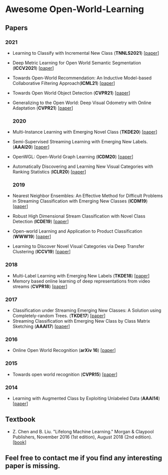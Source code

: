 # Awesome Open-World-Learning

## Papers

  ### 2021
- Learning to Classify with Incremental New Class (**TNNLS2021**) [[paper](https://ieeexplore.ieee.org/document/9533187/)] 
- Deep Metric Learning for Open World Semantic Segmentation (**ICCV2021**) [[paper](https://arxiv.org/abs/2108.04562)] 
- Towards Open-World Recommendation: An Inductive Model-based Collaborative Filtering Approach(**ICML21**) [[paper](https://arxiv.org/abs/2007.04833)] 
- Towards Open World Object Detection (**CVPR21**) [[paper](https://arxiv.org/abs/2103.02603)] 
- Generalizing to the Open World: Deep Visual Odometry with Online Adaptation  (**CVPR21**) [[paper](https://arxiv.org/pdf/2103.15279.pdf)] 

  
  ### 2020
- Multi-Instance Learning with Emerging Novel Class (**TKDE20**) [[paper](https://ieeexplore.ieee.org/document/8896009)] 
-  Semi-Supervised Streaming Learning with Emerging New Labels. (**AAAI20**) [[paper](https://ojs.aaai.org/index.php/AAAI/article/view/6186)] 
- OpenWGL: Open-World Graph Learning (**ICDM20**) [[paper](https://ieeexplore.ieee.org/abstract/document/9338284)]
- Automatically Discovering and Learning New Visual Categories with Ranking Statistics  (**ICLR20**) [[paper](https://openreview.net/forum?id=BJl2_nVFPB)]
  
  ### 2019

- Nearest Neighbor Ensembles: An Effective Method for Difficult Problems in Streaming Classification with Emerging New Classes (**ICDM19**) [[paper](https://ieeexplore.ieee.org/abstract/document/8970887/)] 
- Robust High Dimensional Stream Classification with Novel Class Detection (**ICDE19**) [[paper](https://ieeexplore.ieee.org/abstract/document/8731449/)] 
- Open-world Learning and Application to Product Classification (**WWW19**) [[paper](https://arxiv.org/abs/1809.06004/)] 
- Learning to Discover Novel Visual Categories via Deep Transfer Clustering (**ICCV19**) [[paper](https://arxiv.org/abs/1908.09884)] 




### 2018


- Multi-Label Learning with Emerging New Labels (**TKDE18**) [[paper](https://ieeexplore.ieee.org/abstract/document/8305522)]
- Memory based online learning of deep representations from video streams (**CVPR18**) [[paper](https://openaccess.thecvf.com/content_cvpr_2018/html/Pernici_Memory_Based_Online_CVPR_2018_paper.html)]

 

### 2017


- Classification under Streaming Emerging New Classes: A Solution using Completely-random Trees. (**TKDE17**) [[paper](https://ieeexplore.ieee.org/abstract/document/7893709/)] 
- Streaming Classification with Emerging New Class by Class Matrix Sketching (**AAAI17**) [[paper](https://ojs.aaai.org/index.php/AAAI/article/view/10842)] 

### 2016

- Online Open World Recognition (**arXiv 16**) [[paper](https://arxiv.org/abs/1604.02275)] 

### 2015
- Towards open world recognition (**CVPR15**) [[paper](https://www.cv-foundation.org/openaccess/content_cvpr_2015/html/Bendale_Towards_Open_World_2015_CVPR_paper.html)]

### 2014
- Learning with Augmented Class by Exploiting Unlabeled Data  (**AAAI14**)  [[paper](https://ojs.aaai.org/index.php/AAAI/article/view/8997)]



## Textbook

- Z. Chen and B. Liu. "Lifelong Machine Learning." Morgan & Claypool Publishers, November 2016 (1st edition), August 2018 (2nd edition).   [[book](https://www.cs.uic.edu/~liub/lifelong-machine-learning.html)]


## Feel free to contact me if you find any interesting paper is missing.

